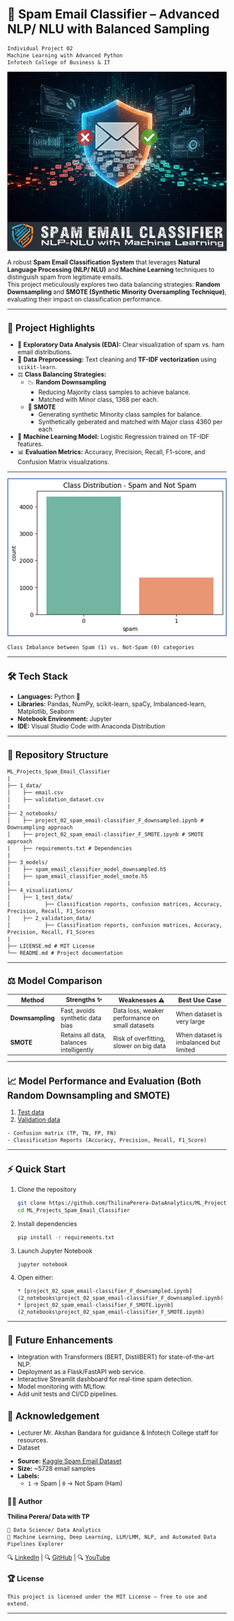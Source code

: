 # 📧 Spam Email Classifier – Advanced NLP/ NLU with Balanced Sampling
```
Individual Project 02
Machine Learning with Advanced Python
Infotech College of Business & IT
```
![alt text](cover_photo.png)

A robust **Spam Email Classification System** that leverages **Natural Language Processing (NLP/ NLU)** and **Machine Learning** techniques to distinguish spam from legitimate emails.  
This project meticulously explores two data balancing strategies: **Random Downsampling** and **SMOTE (Synthetic Minority Oversampling Technique)**, evaluating their impact on classification performance.

---

## 🚀 Project Highlights
- 🔎 **Exploratory Data Analysis (EDA):** Clear visualization of spam vs. ham email distributions.  
- 🧹 **Data Preprocessing:** Text cleaning and **TF-IDF vectorization** using `scikit-learn`.  
- ⚖️ **Class Balancing Strategies:**  
  - 📉 **Random Downsampling**
    * Reducing Majority class samples to achieve balance.
    *  Matched with Minor class, 1368 per each.
  - 🔬 **SMOTE**
    * Generating synthetic Minority class samples for balance.
    *  Synthetically geberated and matched with Major class 4360 per each
- 🤖 **Machine Learning Model:** Logistic Regression trained on TF-IDF features.  
- 📊 **Evaluation Metrics:** Accuracy, Precision, Recall, F1-score, and Confusion Matrix visualizations.

---

![alt text](image.png)
```
Class Imbalance between Spam (1) vs. Not-Spam (0) categories
```
---

## 🛠️ Tech Stack
- **Languages:** Python 🐍  
- **Libraries:** Pandas, NumPy, scikit-learn, spaCy, Imbalanced-learn, Matplotlib, Seaborn  
- **Notebook Environment:** Jupyter
- **IDE:** Visual Studio Code with Anaconda Distribution

---

## 📂 Repository Structure
``` text
ML_Projects_Spam_Email_Classifier
|
├── 1_data/
│    ├── email.csv
│    ├── validation_dataset.csv
|
├── 2_notebooks/
│    ├── project_02_spam_email-classifier_F_downsampled.ipynb # Downsampling approach
│    ├── project_02_spam_email-classifier_F_SMOTE.ipynb # SMOTE approach
|    ├── requirements.txt # Dependencies
|
├── 3_models/
│    ├── spam_email_classifier_model_downsampled.h5
│    ├── spam_email_classifier_model_smote.h5
|
├── 4_visualizations/
│    ├── 1_test_data/
│           ├── Classification reports, confusion matrices, Accuracy, Precision, Recall, F1_Scores
│    ├── 2_validation_data/
│           ├── Classification reports, confusion matrices, Accuracy, Precision, Recall, F1_Scores
|
├── LICENSE.md # MIT License
└── README.md # Project documentation
```

---

## ⚖️ Model Comparison

| Method        | Strengths ✨                                    | Weaknesses ⚠️                                  | Best Use Case |
|---------------|-----------------------------------------------|-----------------------------------------------|---------------|
| **Downsampling** | Fast, avoids synthetic data bias | Data loss, weaker performance on small datasets | When dataset is very large |
| **SMOTE**        | Retains all data, balances intelligently   | Risk of overfitting, slower on big data        | When dataset is imbalanced but limited |

---

## 📈 Model Performance and Evaluation (Both Random Downsampling and SMOTE)

  1. [Test data](4_visualizations\1_test_data)
  2. [Validation data](4_visualizations\2_validation_data)

```
- Confusion matrix (TP, TN, FP, FN)
- Classification Reports (Accuracy, Precision, Recall, F1_Score)
```
---

## ⚡ Quick Start
1. Clone the repository  
   ```bash
   git clone https://github.com/ThilinaPerera-DataAnalytics/ML_Projects_Spam_Email_Classifier.git
   cd ML_Projects_Spam_Email_Classifier
2. Install dependencies
    ```bash
    pip install -r requirements.txt
3. Launch Jupyter Notebook
    ```bash
    jupyter notebook
4. Open either:
    ```
    * [project_02_spam_email-classifier_F_downsampled.ipynb](2_notebooks\project_02_spam_email-classifier_F_downsampled.ipynb)
    * [project_02_spam_email-classifier_F_SMOTE.ipynb](2_notebooks\project_02_spam_email-classifier_F_SMOTE.ipynb)
---
## 🔮 Future Enhancements
* Integration with Transformers (BERT, DistilBERT) for state-of-the-art NLP.
* Deployment as a Flask/FastAPI web service.
* Interactive Streamlit dashboard for real-time spam detection.
* Model monitoring with MLflow.
* Add unit tests and CI/CD pipelines.

## 🙏 Acknowledgement
* Lecturer Mr. Akshan Bandara for guidance & Infotech College staff for resources.
* Dataset
- **Source:** [Kaggle Spam Email Dataset](https://www.kaggle.com/datasets/jackksoncsie/spam-email-dataset)   
- **Size:** ~5728 email samples  
- **Labels:**  
  - `1` → Spam  | `0` → Not Spam (Ham) 

### 👨‍💻 Author
**Thilina Perera/ Data with TP**
```
📌 Data Science/ Data Analytics
📌 Machine Learning, Deep Learning, LLM/LMM, NLP, and Automated Data Pipelines Explorer
``` 
🔍 [LinkedIn](https://www.linkedin.com/in/thilina-perera-148aa934/) | 🔍 [GitHub](https://github.com/ThilinaPerera-DataAnalytics) | 🔍 [YouTube](https://www.youtube.com/@Data_with_TP)

### 🏆 License
    This project is licensed under the MIT License – free to use and extend.
---
